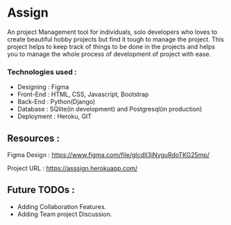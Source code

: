 # Assign
An project Management tool for individuals, solo developers who loves to create beautiful hobby projects but find it tough to manage the project. This project helps to keep track of things to be done in the projects and helps you to manage the whole process of development of project with ease.

### Technologies used :
- Designing : Figma
- Front-End : HTML, CSS, Javascript, Bootstrap
- Back-End : Python(Django)
- Database : SQlite(in development) and Postgresql(in production)
- Deployment : Heroku, GIT

## Resources :
Figma Design : https://www.figma.com/file/glcdII3jNvguRdoTKG25mp/

Project URL : https://asssign.herokuapp.com/


## Future TODOs :
- Adding Collaboration Features.
- Adding Team project Discussion.
